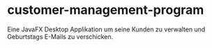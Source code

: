 # customer-management-program
Eine JavaFX Desktop Applikation um seine Kunden zu verwalten und Geburtstags E-Mails zu verschicken. 
